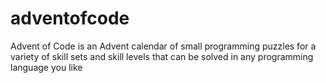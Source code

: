 # adventofcode
Advent of Code is an Advent calendar of small programming puzzles for a variety of skill sets and skill levels that can be solved in any programming language you like
